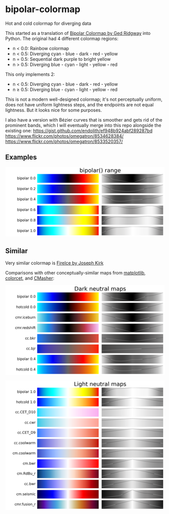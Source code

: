 # bipolar-colormap
Hot and cold colormap for diverging data

This started as a translation of [Bipolar Colormap by Ged Ridgway](http://www.mathworks.com/matlabcentral/fileexchange/26026) into Python.  The original had 4 different colormap regions:

* n < 0.0: Rainbow colormap
* n < 0.5: Diverging cyan - blue - dark - red - yellow
* n = 0.5: Sequential dark purple to bright yellow
* n > 0.5: Diverging blue - cyan - light - yellow - red

This only implements 2:

* n < 0.5: Diverging cyan - blue - dark - red - yellow
* n ≥ 0.5: Diverging blue - cyan - light - yellow - red

This is not a modern well-designed colormap; it's not perceptually uniform, does not have uniform lightness steps, and the endpoints are not equal lightness.  But it looks nice for some purposes.

I also have a version with Bézier curves that is smoother and gets rid of the prominent bands, which I will eventually merge into this repo alongside the existing one: https://gist.github.com/endolith/ef948b924abf289287bd  https://www.flickr.com/photos/omegatron/8534628384/  https://www.flickr.com/photos/omegatron/8533520357/ 

## Examples

![bipolar colormaps of 0.0, 0.2, 0.4, 0.6, 0.8, 1.0 neutral](https://raw.githubusercontent.com/endolith/bipolar-colormap/master/examples/bipolar%20range.png)

## Similar

Very similar colormap is [FireIce by Joseph Kirk](http://www.mathworks.com/matlabcentral/fileexchange/24870)

Comparisons with other conceptually-similar maps from [matplotlib](https://matplotlib.org/tutorials/colors/colormaps.html#diverging), [colorcet](https://colorcet.holoviz.org/#Samples), and [CMasher](https://cmasher.readthedocs.io/user/diverging.html):

![bipolar colormap vs iceburn, redshift, bkr, bjr](https://raw.githubusercontent.com/endolith/bipolar-colormap/master/examples/dark%20comparison.png)

![bipolar colormap vs CET_D10, cwr, CET_D9, coolwarm, bwr, RdBu, seismic, fusion](https://raw.githubusercontent.com/endolith/bipolar-colormap/master/examples/light%20comparison.png)

